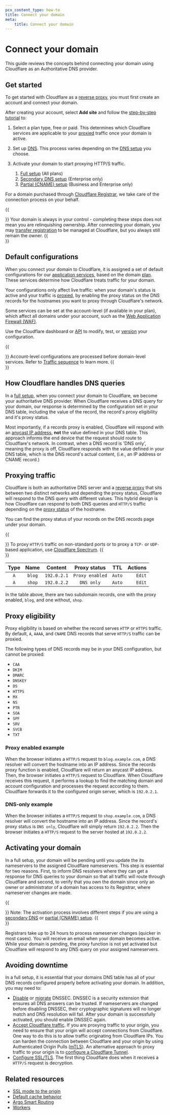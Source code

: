 ```yaml
---
pcx_content_type: how-to
title: Connect your domain
meta:
    title: Connect your domain
---
```


# Connect your domain

This guide reviews the concepts behind connecting your domain using Cloudflare as an Authoritative DNS provider. 

## Get started

To get started with Cloudflare as a [reverse proxy](https://www.cloudflare.com/learning/cdn/glossary/reverse-proxy/), you must first create an account and connect your domain. 

After creating your account, select **Add site** and follow the [step-by-step tutorial](/fundamentals/setup/account-setup/add-site/) to:

1. Select a plan type, free or paid. This determines which Cloudflare services are applicable to your [proxied](#proxy-eligibility) traffic once your domain is active.

2. Set up [DNS](/dns/). This process varies depending on the [DNS setup](/dns/zone-setups) you choose.

3. Activate your domain to start proxying HTTP/S traffic.
   1. [Full setup](#activating-your-domain) (All plans)
   2. [Secondary DNS setup](/dns/zone-setups/zone-transfers/cloudflare-as-secondary/) (Enterprise only)
   3. [Partial (CNAME) setup](/dns/zone-setups/partial-setup/) (Business and Enterprise only)

For a domain purchased through [Cloudflare Registrar](https://www.cloudflare.com/products/registrar/), we take care of the connection process on your behalf.

{{<Aside type="note">}}
Your domain is always in your control - completing these steps does not mean you are relinquishing ownership. After connecting your domain, you may [transfer registration](/registrar/get-started/transfer-domain-to-cloudflare/) to be managed at Cloudflare, but you always still remain the owner.
{{</Aside>}}


## Default configurations

When you connect your domain to Cloudflare, it is assigned a set of default configurations for our [application services](/products/?product-group=Application+performance%2CApplication+security%2CCloudflare+essentials), based on the domain [plan](https://www.cloudflare.com/plans/). These services determine how Cloudflare treats traffic for your domain.

Your configurations only affect live traffic: when your domain's status is active and your traffic is [proxied](#proxy-eligibility), by enabling the proxy status on the DNS records for the hostnames you want to proxy through Cloudflare's network. 

Some services can be set at the account-level (if available in your plan), which affect all domains under your account, such as the [Web Application Firewall (WAF)](/waf/). 

Use the Cloudflare dashboard or [API](/api/) to modify, test, or [version](/version-management/) your configuration.

{{<Aside>}}
Account-level configurations are processed before domain-level services. Refer to [Traffic sequence](https://blog.cloudflare.com/traffic-sequence-which-product-runs-first) to learn more. 
{{</Aside>}}

## How Cloudflare handles DNS queries

In a [full setup](/dns/zone-setups/full-setup/), when you connect your domain to Cloudflare, we become your authoritative DNS provider. When Cloudflare receives a DNS query for your domain, our response is determined by the configuration set in your DNS table, including the value of the record, the record's proxy eligibility and it's proxy status. 

Most importantly, if a records proxy is enabled, Cloudflare will respond with an [anycast IP address](/fundamentals/concepts/cloudflare-ip-addresses/), **not** the value defined in your DNS table. This approach informs the end device that the request should route to Cloudflare's network. In contrast, when a DNS record is 'DNS only', meaning the proxy is off, Cloudflare responds with the value defined in your DNS table, which is the DNS record's actual content, (i.e., an IP address or CNAME record.)

## Proxying traffic

Cloudflare is both an authoritative DNS server and a [reverse proxy](https://www.cloudflare.com/learning/cdn/glossary/reverse-proxy/) that sits between two distinct networks and depending the proxy status, Cloudflare will respond to the DNS query with different values. This hybrid design is how Cloudflare can respond to both DNS queries and `HTTP/S` traffic depending on the [proxy status](/dns/manage-dns-records/reference/proxied-dns-records/) of the hostname. 

You can find the proxy status of your records on the DNS records page under your domain.

{{<Aside>}}
To proxy `HTTP/S` traffic on non-standard ports or to proxy a `TCP-` or `UDP-` based application, use [Cloudflare Spectrum](/spectrum/). 
{{</Aside>}}

| Type | Name | Content | Proxy status | TTL | Actions |
| :---: |  :---: |  :---: |  :---: |  :---: |  ---: |
| `A` | `blog` | `192.0.2.1` | `Proxy enabled` | `Auto` | `Edit` | 
| `A` | `shop` | `192.0.2.2` | `DNS only` | `Auto` | `Edit` | 

In the table above, there are two subdomain records, one with the proxy enabled, `blog`, and one without, `shop`.

## Proxy eligibility 

Proxy eligibility is based on whether the record serves `HTTP` or `HTTPS` traffic. By default, `A`, `AAAA`, and `CNAME` DNS records that serve `HTTP/S` traffic can be proxied.

The following types of DNS records may be in your DNS configuration, but cannot be proxied:

- `CAA`
- `DKIM`
- `DMARC`
- `DNSKEY`
- `DS`
- `HTTPS`
- `MX`
- `NS`
- `PTR`
- `SOA`
- `SPF`
- `SRV`
- `SVCB`
- `TXT`

### Proxy enabled example

When the browser initiates a `HTTP/S` request to `blog.example.com`, a DNS resolver will convert the hostname into an IP address. Since the records proxy function is enabled, Cloudflare will return an anycast IP address. Then, the browser initiates a `HTTP/S` request to Cloudflare. When Cloudflare receives this request, it performs a lookup to find the matching domain and account configuration and processes the request according to them. Cloudflare forwards it to the configured origin server, which is `192.0.2.1`.

### DNS-only example

When the browser initiates a `HTTP/S` request to `shop.example.com`, a DNS resolver will convert the hostname into an IP address. Since the record's proxy status is `DNS only`, Cloudflare will simply return `192.0.2.2`. Then the browser initiates a `HTTP/S` request to the server hosted at `192.0.2.2`.

## Activating your domain

In a full setup, your domain will be pending until you update the its nameservers to the assigned Cloudflare nameservers. This step is essential for two reasons. First, to inform DNS resolvers where they can get a response for DNS queries to your domain so that all traffic will route through Cloudflare and second, to verify that you own the domain since only an owner or administrator of a domain has access to its Registrar, where nameserver changes are made.

{{<Aside>}}
Note: The activation process involves different steps if you are using a [secondary DNS](/dns/zone-setups/zone-transfers/cloudflare-as-secondary/) or [partial (CNAME) setup](/dns/zone-setups/partial-setup/).
{{</Aside>}}

Registrars take up to 24 hours to process nameserver changes (quicker in most cases). You will receive an email when your domain becomes active. While your domain is pending, the proxy function is not yet activated but Cloudflare will respond to any DNS query on your assigned nameservers.

## Avoiding downtime

In a full setup, it is essential that your domains DNS table has all of your DNS records configured properly before activating your domain. In addition, you may need to:

- [Disable](/dns/dnssec/) or [migrate](/dns/dnssec/dnssec-active-migration/) DNSSEC. DNSSEC is a security extension that ensures all DNS answers can be trusted. If nameservers are changed before disabling DNSSEC, their cryptographic signatures will no longer match and DNS resolution will fail. After your domain is successfully activated, you should enable DNSSEC again. 
- [Accept Cloudflare traffic](/fundamentals/setup/allow-cloudflare-ip-addresses/). If you are proxying traffic to your origin, you need to ensure that your origin will accept connections from Cloudflare. One way to do this is to allow traffic originating from Cloudflare IPs. You can harden the connection between Cloudflare and your origin by using Authenticated Origin Pulls ([mTLS](/ssl/origin-configuration/authenticated-origin-pull/)). An alternative approach to proxy traffic to your origin is to [configure a Cloudflare Tunnel](/cloudflare-one/connections/connect-networks/).
- [Configure SSL/TLS](/ssl/edge-certificates/). The first thing Cloudflare does when it receives a `HTTP/S` request is decryption.

## Related resources

- [SSL mode to the origin](/ssl/origin-configuration/ssl-modes/)
- [Default cache behavior](/cache/concepts/default-cache-behavior/)
- [Argo Smart Routing](/argo-smart-routing/)
- [Workers](/workers/get-started/guide/) 


